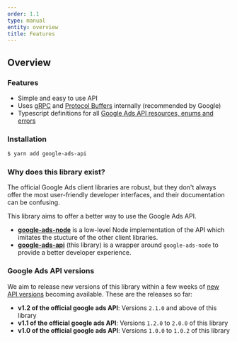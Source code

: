 ```yaml
---
order: 1.1
type: manual
entity: overview
title: Features
---
```


## Overview

### Features

* Simple and easy to use API
* Uses [gRPC](https://grpc.io/) and [Protocol Buffers](https://developers.google.com/protocol-buffers/) internally (recommended by Google)
* Typescript definitions for all [Google Ads API resources, enums and errors](https://developers.google.com/google-ads/api/reference/rpc/google.ads.googleads.v1.resources)

### Installation

```bash
$ yarn add google-ads-api
```

### Why does this library exist?

The official Google Ads client libraries are robust, but they don't always offer the most user-friendly developer interfaces, and their documentation can be confusing. 

This library aims to offer a better way to use the Google Ads API. 

-   **[google-ads-node](https://github.com/Opteo/google-ads-node)** is a low-level Node implementation of the API which imitates the stucture of the other client libraries.
-   **[google-ads-api](https://github.com/Opteo/google-ads-api)** (this library) is a wrapper around `google-ads-node` to provide a better developer experience.

### Google Ads API versions

We aim to release new versions of this library within a few weeks of [new API versions](https://developers.google.com/google-ads/api/docs/release-notes) becoming available. These are the releases so far:
- **v1.2 of the official google ads API**: Versions `2.1.0` and above of this library
- **v1.1 of the official google ads API**: Versions `1.2.0` to `2.0.0` of this library
- **v1.0 of the official google ads API**: Versions `1.0.0` to `1.0.2` of this library  
